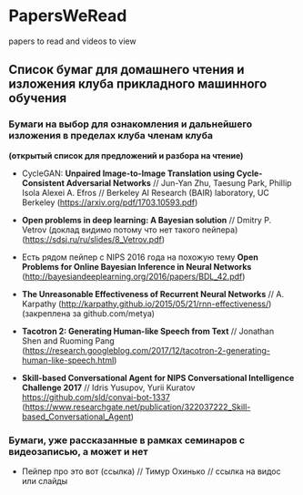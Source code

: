 # PapersWeRead
papers to read and videos to view

## Список бумаг для домашнего чтения и изложения клуба прикладного машинного обучения

### Бумаги на выбор для ознакомления и дальнейшего изложения в пределах клуба членам клуба 
**(открытый список для предложений и разбора на чтение)**

- CycleGAN: **Unpaired Image-to-Image Translation using Cycle-Consistent Adversarial Networks** // Jun-Yan Zhu, Taesung Park, Phillip Isola Alexei A. Efros // Berkeley AI Research (BAIR) laboratory, UC Berkeley (https://arxiv.org/pdf/1703.10593.pdf)
- **Open problems in deep learning: A Bayesian solution** // Dmitry P. Vetrov (доклад видимо потому что нет такого пейпера) (https://sdsj.ru/ru/slides/8_Vetrov.pdf)
- Есть рядом пейпер с NIPS 2016 года на похожую тему **Open Problems for Online Bayesian Inference in
Neural Networks** (http://bayesiandeeplearning.org/2016/papers/BDL_42.pdf)
- **The Unreasonable Effectiveness of Recurrent Neural Networks** // A. Karpathy (http://karpathy.github.io/2015/05/21/rnn-effectiveness/) (закреплена за github.com/metya)
- **Tacotron 2: Generating Human-like Speech from Text** // Jonathan Shen and Ruoming Pang (https://research.googleblog.com/2017/12/tacotron-2-generating-human-like-speech.html)

- **Skill-based Conversational Agent for NIPS Conversational Intelligence Challenge 2017** // Idris Yusupov, Yurii Kuratov https://github.com/sld/convai-bot-1337 (https://www.researchgate.net/publication/322037222_Skill-based_Conversational_Agent)

### Бумаги, уже рассказанные в рамках семинаров с видеозаписью, а может и нет

- Пейпер про это вот (ссылка) // Тимур Охинько // ссылка на видос или слайды
